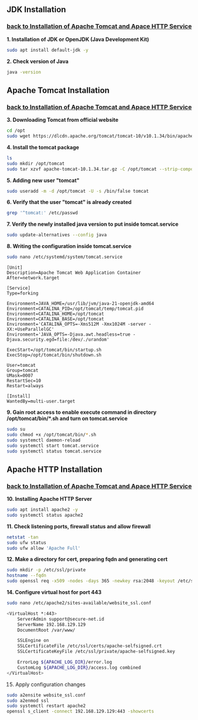 ## JDK Installation
### [back to Installation of Apache Tomcat and Apace HTTP Service](./1/Installing-ApacheTomcat_and_ApacheHTTP.md)
<a id="01"></a>

**1. Installation of JDK or OpenJDK (Java Development Kit)**
~~~bash
sudo apt install default-jdk -y
~~~
**2. Check version of Java**
~~~bash
java -version
~~~

## Apache Tomcat Installation
### [back to Installation of Apache Tomcat and Apace HTTP Service](./1/Installing-ApacheTomcat_and_ApacheHTTP.md)
<a id="02"></a>

**3. Downloading Tomcat from official website**
~~~bash
cd /opt
sudo wget https://dlcdn.apache.org/tomcat/tomcat-10/v10.1.34/bin/apache-tomcat-10.1.34.tar.gz
~~~
**4. Install the tomcat package**
~~~bash
ls
sudo mkdir /opt/tomcat
sudo tar xzvf apache-tomcat-10.1.34.tar.gz -C /opt/tomcat --strip-components=1
~~~
**5. Adding new user "tomcat"**
~~~bash
sudo useradd -m -d /opt/tomcat -U -s /bin/false tomcat
~~~
**6. Verify that the user "tomcat" is already created**
~~~bash
grep '^tomcat:' /etc/passwd
~~~
**7. Verify the newly installed java version to put inside tomcat.service**
~~~bash
sudo update-alternatives --config java
~~~
**8. Writing the configuration inside tomcat.service**
~~~bash
sudo nano /etc/systemd/system/tomcat.service
~~~

~~~nano
[Unit]
Description=Apache Tomcat Web Application Container
After=network.target

[Service]
Type=forking

Environment=JAVA_HOME=/usr/lib/jvm/java-21-openjdk-amd64
Environment=CATALINA_PID=/opt/tomcat/temp/tomcat.pid
Environment=CATALINA_HOME=/opt/tomcat
Environment=CATALINA_BASE=/opt/tomcat
Environment='CATALINA_OPTS=-Xms512M -Xmx1024M -server -XX:+UseParallelGC'
Environment='JAVA_OPTS=-Djava.awt.headless=true -Djava.security.egd=file:/dev/./urandom'

ExecStart=/opt/tomcat/bin/startup.sh
ExecStop=/opt/tomcat/bin/shutdown.sh

User=tomcat
Group=tomcat
UMask=0007
RestartSec=10
Restart=always

[Install]
WantedBy=multi-user.target
~~~
**9. Gain root access to enable execute command in directory /opt/tomcat/bin/*.sh and turn on tomcat.service**
~~~bash
sudo su
sudo chmod +x /opt/tomcat/bin/*.sh
sudo systemctl daemon-reload
sudo systemctl start tomcat.service
sudo systemctl status tomcat.service
~~~

## Apache HTTP Installation
### [back to Installation of Apache Tomcat and Apace HTTP Service](./1/Installing-ApacheTomcat_and_ApacheHTTP.md)
<a id="03"></a>

**10. Installing Apache HTTP Server**
~~~bash
sudo apt install apache2 -y
sudo systemctl status apache2
~~~
**11. Check listening ports, firewall status and allow firewall**
~~~bash
netstat -tan
sudo ufw status
sudo ufw allow 'Apache Full'
~~~
**12. Make a directory for cert, preparing fqdn and generating cert**
~~~bash
sudo mkdir -p /etc/ssl/private
hostname --fqdn
sudo openssl req -x509 -nodes -days 365 -newkey rsa:2048 -keyout /etc/ssl/private/apache-selfsigned.key -out /etc/ssl/certs/apache-selfsigned.crt
~~~

**14. Configure virtual host for port 443**
~~~bash
sudo nano /etc/apache2/sites-available/website_ssl.conf
~~~
~~~sh
<VirtualHost *:443>
    ServerAdmin support@secure-net.id
    ServerName 192.168.129.129
    DocumentRoot /var/www/

    SSLEngine on
    SSLCertificateFile /etc/ssl/certs/apache-selfsigned.crt
    SSLCertificateKeyFile /etc/ssl/private/apache-selfsigned.key

    ErrorLog ${APACHE_LOG_DIR}/error.log
    CustomLog ${APACHE_LOG_DIR}/access.log combined
</VirtualHost>
~~~
15. Apply configuration changes
~~~bash
sudo a2ensite website_ssl.conf
sudo a2enmod ssl
sudo systemctl restart apache2
openssl s_client -connect 192.168.129.129:443 -showcerts
~~~